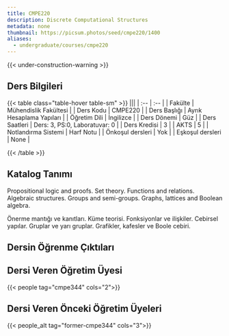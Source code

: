 ```yaml
---
title: CMPE220
description: Discrete Computational Structures
metadata: none
thumbnail: https://picsum.photos/seed/cmpe220/1400
aliases:
  - undergraduate/courses/cmpe220
---
```


{{< under-construction-warning >}}

## Ders Bilgileri

<!-- prettier-ignore-start -->
{{< table class="table-hover table-sm" >}}
|||
| :-- | :-- |
| Fakülte | Mühendislik Fakültesi |
| Ders Kodu | CMPE220 |
| Ders Başlığı | Ayrık Hesaplama Yapıları |
| Öğretim Dili | İngilizce |
| Ders Dönemi | Güz |
| Ders Saatleri | Ders: 3, PS:0, Laboratuvar: 0 |
| Ders Kredisi | 3 |
| AKTS | 5 |
| Notlandırma Sistemi | Harf Notu |
| Önkoşul dersleri | Yok |
| Eşkoşul dersleri | None |

{{< /table >}}
<!-- prettier-ignore-end -->

## Katalog Tanımı

Propositional logic and proofs. Set theory. Functions and relations. Algebraic structures. Groups and semi-groups. Graphs, lattices and Boolean algebra.

Önerme mantığı ve kanıtları. Küme teorisi. Fonksiyonlar ve ilişkiler. Cebirsel yapılar. Gruplar ve yarı gruplar. Grafikler, kafesler ve Boole cebiri.

## Dersin Öğrenme Çıktıları

## Dersi Veren Öğretim Üyesi

{{< people tag="cmpe344" cols="2">}}

## Dersi Veren Önceki Öğretim Üyeleri

{{< people_alt tag="former-cmpe344" cols="3">}}